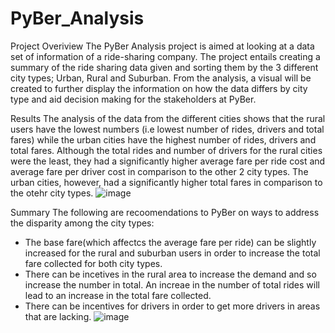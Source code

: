 # PyBer_Analysis

Project Overiview 
The PyBer Analysis project is aimed at looking at a data set of information of a ride-sharing company. The project entails creating a summary of the ride sharing data given and sorting them by the 3 different city types; Urban, Rural and Suburban. From the analysis, a visual will be created to further display the information on how the data differs by city type and aid decision making for the stakeholders at PyBer.

Results 
The analysis of the data from the different cities shows that the rural users have the lowest numbers (i.e lowest number of rides, drivers and total fares) while the urban cities have the highest number of rides, drivers and total fares. Although the total rides and number of drivers for the rural cities were the least, they had a significantly higher average fare per ride cost and average fare per driver cost in comparison to the other 2 city types. 
The urban cities, however, had a significantly higher total fares in comparison to the otehr city types. 
![image](https://user-images.githubusercontent.com/85662949/127026526-221f46a1-1430-4e9d-b4e5-770276a76798.png)



Summary 
The following are recoomendations to PyBer on ways to address the disparity among the city types:
- The base fare(which affectcs the average fare per ride) can be slightly increased for the rural and suburban users in order to increase the total fare collected for both city types. 
- There can be incetives in the rural area to increase the demand and so increase the number in total. An increae in the number of total rides will lead to an increase in the total fare collected.
- There can be incentives for drivers in order to get more drivers in areas that are lacking. 
![image](https://user-images.githubusercontent.com/85662949/126929518-2dbde8b2-e285-4f72-ab81-bbfcc0206baf.png)
